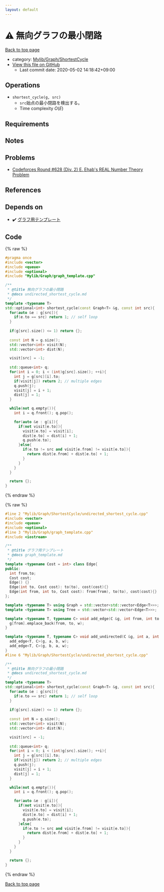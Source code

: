 ```yaml
---
layout: default
---
```


<!-- mathjax config similar to math.stackexchange -->
<script type="text/javascript" async
  src="https://cdnjs.cloudflare.com/ajax/libs/mathjax/2.7.5/MathJax.js?config=TeX-MML-AM_CHTML">
</script>
<script type="text/x-mathjax-config">
  MathJax.Hub.Config({
    TeX: { equationNumbers: { autoNumber: "AMS" }},
    tex2jax: {
      inlineMath: [ ['$','$'] ],
      processEscapes: true
    },
    "HTML-CSS": { matchFontHeight: false },
    displayAlign: "left",
    displayIndent: "2em"
  });
</script>

<script type="text/javascript" src="https://cdnjs.cloudflare.com/ajax/libs/jquery/3.4.1/jquery.min.js"></script>
<script src="https://cdn.jsdelivr.net/npm/jquery-balloon-js@1.1.2/jquery.balloon.min.js" integrity="sha256-ZEYs9VrgAeNuPvs15E39OsyOJaIkXEEt10fzxJ20+2I=" crossorigin="anonymous"></script>
<script type="text/javascript" src="../../../../assets/js/copy-button.js"></script>
<link rel="stylesheet" href="../../../../assets/css/copy-button.css" />


# :warning: 無向グラフの最小閉路

<a href="../../../../index.html">Back to top page</a>

* category: <a href="../../../../index.html#ac2a729ce4878019d16697115af3ef73">Mylib/Graph/ShortestCycle</a>
* <a href="{{ site.github.repository_url }}/blob/master/Mylib/Graph/ShortestCycle/undirected_shortest_cycle.cpp">View this file on GitHub</a>
    - Last commit date: 2020-05-02 14:18:42+09:00




## Operations

- `shortest_cycle(g, src)`
	- `src`始点の最小閉路を検出する。
	- Time complexity $O(E)$

## Requirements

## Notes

## Problems

- [Codeforces Round #628 (Div. 2) E. Ehab's REAL Number Theory Problem](https://codeforces.com/contest/1325/problem/E)

## References


## Depends on

* :heavy_check_mark: <a href="../graph_template.cpp.html">グラフ用テンプレート</a>


## Code

<a id="unbundled"></a>
{% raw %}
```cpp
#pragma once
#include <vector>
#include <queue>
#include <optional>
#include "Mylib/Graph/graph_template.cpp"

/**
 * @title 無向グラフの最小閉路
 * @docs undirected_shortest_cycle.md
 */
template <typename T>
std::optional<int> shortest_cycle(const Graph<T> &g, const int src){
  for(auto &e : g[src]){
    if(e.to == src) return 1; // self loop
  }
  
  if(g[src].size() <= 1) return {};
  
  const int N = g.size();
  std::vector<int> visit(N);
  std::vector<int> dist(N);

  visit[src] = -1;
  
  std::queue<int> q;
  for(int i = 0; i < (int)g[src].size(); ++i){
    int j = g[src][i].to;
    if(visit[j]) return 2; // multiple edges
    q.push(j);
    visit[j] = i + 1;
    dist[j] = 1;
  }

  while(not q.empty()){
    int i = q.front(); q.pop();

    for(auto &e : g[i]){
      if(not visit[e.to]){
        visit[e.to] = visit[i];
        dist[e.to] = dist[i] + 1;
        q.push(e.to);
      }else{
        if(e.to != src and visit[e.from] != visit[e.to]){
          return dist[e.from] + dist[e.to] + 1;
        }
      }
    }
  }

  return {};
}

```
{% endraw %}

<a id="bundled"></a>
{% raw %}
```cpp
#line 2 "Mylib/Graph/ShortestCycle/undirected_shortest_cycle.cpp"
#include <vector>
#include <queue>
#include <optional>
#line 3 "Mylib/Graph/graph_template.cpp"
#include <iostream>

/**
 * @title グラフ用テンプレート
 * @docs graph_template.md
 */
template <typename Cost = int> class Edge{
public:
  int from,to;
  Cost cost;
  Edge() {}
  Edge(int to, Cost cost): to(to), cost(cost){}
  Edge(int from, int to, Cost cost): from(from), to(to), cost(cost){}
};

template <typename T> using Graph = std::vector<std::vector<Edge<T>>>;
template <typename T> using Tree = std::vector<std::vector<Edge<T>>>;

template <typename T, typename C> void add_edge(C &g, int from, int to, T w = 1){
  g[from].emplace_back(from, to, w);
}

template <typename T, typename C> void add_undirected(C &g, int a, int b, T w = 1){
  add_edge<T, C>(g, a, b, w);
  add_edge<T, C>(g, b, a, w);
}
#line 6 "Mylib/Graph/ShortestCycle/undirected_shortest_cycle.cpp"

/**
 * @title 無向グラフの最小閉路
 * @docs undirected_shortest_cycle.md
 */
template <typename T>
std::optional<int> shortest_cycle(const Graph<T> &g, const int src){
  for(auto &e : g[src]){
    if(e.to == src) return 1; // self loop
  }
  
  if(g[src].size() <= 1) return {};
  
  const int N = g.size();
  std::vector<int> visit(N);
  std::vector<int> dist(N);

  visit[src] = -1;
  
  std::queue<int> q;
  for(int i = 0; i < (int)g[src].size(); ++i){
    int j = g[src][i].to;
    if(visit[j]) return 2; // multiple edges
    q.push(j);
    visit[j] = i + 1;
    dist[j] = 1;
  }

  while(not q.empty()){
    int i = q.front(); q.pop();

    for(auto &e : g[i]){
      if(not visit[e.to]){
        visit[e.to] = visit[i];
        dist[e.to] = dist[i] + 1;
        q.push(e.to);
      }else{
        if(e.to != src and visit[e.from] != visit[e.to]){
          return dist[e.from] + dist[e.to] + 1;
        }
      }
    }
  }

  return {};
}

```
{% endraw %}

<a href="../../../../index.html">Back to top page</a>

